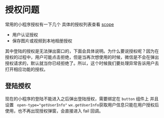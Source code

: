 
# 授权问题
常用的小程序授权有一下几个 具体的授权列表查看 [scope][1] 

- 用户认证授权
- 保存图片或视频到本地相册授权

其中登陆的授权是无法弹出窗口的，下面会具体说明。为什么要说授权呢？因为在授权的过程中，用户可能点击拒绝，但是当再次想使用的时候，微信是不会在弹出授权请求的，默认就当你已经拒绝了。所以，这个时候我们要处理异常告诉用户去打开相应功能的授权。

## 登陆授权
现在的小程序的登陆不能进入之后弹出登陆授权，需要绑定在 `button` 组件上 并且设置 ` open-type="getUserInfo"` `wx.getUserInfo`获取用户信息只能在用户授权后使用，也不再出现授权弹窗，会直接进入 fail 回调。








  [1]: https://developers.weixin.qq.com/miniprogram/dev/framework/open-ability/authorize.html